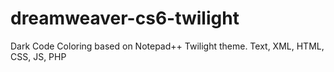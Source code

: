 dreamweaver-cs6-twilight
========================

Dark Code Coloring based on Notepad++ Twilight theme.  Text, XML, HTML, CSS, JS, PHP